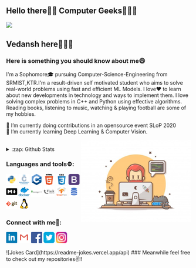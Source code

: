 ## Hello there👋🏻 Computer Geeks👨🏻‍💻
<img src="https://komarev.com/ghpvc/?username=vvHacker007&color=brightgreen&label=Visits"/>

## Vedansh here🙋🏻‍♂️
### Here is something you should know about me😄  
I'm a Sophomore🎓 pursuing Computer-Science-Engineering from SRMIST,KTR.I'm a result-driven self motivated student who aims to solve real-world problems using fast and efficient ML Models. I love❤ to learn about new developments in technology and ways to implement them. I love solving complex problems in C++ and Python using effective algorithms. Reading books, listening to music, watching & playing football are some of my hobbies.

🔭 I’m currently doing contributions in an opensource event SLoP 2020  
🌱 I’m currently learning Deep Learning & Computer Vision.

<img align="right" src="https://github.com/vvHacker007/vvHacker007/blob/master/image.jpg" alt="computer" width="300"/>
<br/>

<details>
  <summary>:zap: Github Stats</summary>
  <br/>
  <p>
    <img height="160" width="400" src="https://github-readme-stats.vercel.app/api?username=vvHacker007&show_icons=true&theme=tokyonight">
    <img height="160" width="400" src="https://github-readme-streak-stats.herokuapp.com/?user=vvHacker007&show_icons=true&theme=tokyonight"/>
  <p>
</details>

### Languages and tools⚙:  
<code><img height="30" src="https://raw.githubusercontent.com/github/explore/80688e429a7d4ef2fca1e82350fe8e3517d3494d/topics/python/python.png"></code>
<code><img height="30" src="https://raw.githubusercontent.com/github/explore/80688e429a7d4ef2fca1e82350fe8e3517d3494d/topics/c/c.png"></code>
<code><img height="30" src="https://raw.githubusercontent.com/github/explore/80688e429a7d4ef2fca1e82350fe8e3517d3494d/topics/cpp/cpp.png"></code>
<code><img height="30" src="https://raw.githubusercontent.com/github/explore/80688e429a7d4ef2fca1e82350fe8e3517d3494d/topics/html/html.png"></code>
<code><img height="30" src="https://raw.githubusercontent.com/github/explore/80688e429a7d4ef2fca1e82350fe8e3517d3494d/topics/css/css.png"></code>
<code><img height="30" src="https://raw.githubusercontent.com/github/explore/80688e429a7d4ef2fca1e82350fe8e3517d3494d/topics/bootstrap/bootstrap.png"></code>
<code><img height="30" src="https://raw.githubusercontent.com/github/explore/80688e429a7d4ef2fca1e82350fe8e3517d3494d/topics/markdown/markdown.png"></code>
<code><img height="30" src="https://raw.githubusercontent.com/github/explore/80688e429a7d4ef2fca1e82350fe8e3517d3494d/topics/docker/docker.png"></code>
<code><img height="30" src="https://raw.githubusercontent.com/github/explore/80688e429a7d4ef2fca1e82350fe8e3517d3494d/topics/mongodb/mongodb.png"></code>
<code><img height="30" src="https://raw.githubusercontent.com/github/explore/80688e429a7d4ef2fca1e82350fe8e3517d3494d/topics/flask/flask.png"></code>
<code><img height="30" src="https://raw.githubusercontent.com/github/explore/80688e429a7d4ef2fca1e82350fe8e3517d3494d/topics/tensorflow/tensorflow.png"></code>
<code><img height="30" src="https://raw.githubusercontent.com/github/explore/80688e429a7d4ef2fca1e82350fe8e3517d3494d/topics/sql/sql.png"></code>
<code><img height="30" src="https://raw.githubusercontent.com/github/explore/80688e429a7d4ef2fca1e82350fe8e3517d3494d/topics/git/git.png"></code>
<code><img height="30" src="https://raw.githubusercontent.com/github/explore/80688e429a7d4ef2fca1e82350fe8e3517d3494d/topics/linux/linux.png"></code> 

### Connect with me🚀:  
<p>
  <a href="https://www.linkedin.com/in/vedansh-vijaywargiya/"><img src="https://github.com/vvHacker007/vvHacker007/blob/master/Linkedin.png" height="30px" width="30px" alt="LinkedIn"></a>
  <a href="mailto:vedanshv2002@gmail.com?subject = Hello from your GitHub README&body = Message"><img src="https://github.com/vvHacker007/vvHacker007/blob/master/Gmail.png" height="30px" width="30px" alt="Gmail" ></a>
  <a href="https://www.facebook.com/vedansh.vijaywargiya/"><img src="https://github.com/vvHacker007/vvHacker007/blob/master/Facebook.png" height="30px" width="30px" alt="Facebook"></a>
  <a href="https://twitter.com/vedansh_v_"><img src="https://github.com/vvHacker007/vvHacker007/blob/master/Twitter.png" height="30px" width="30px" alt="Twitter"></a>
  <a href="https://www.instagram.com/vedv_2002/"><img src="https://github.com/vvHacker007/vvHacker007/blob/master/Instagram.png" height="30px" width="30px" alt="Instagram"></a>
</p>
![Jokes Card](https://readme-jokes.vercel.app/api)
### Meanwhile feel free to check out my repositories✌!!
